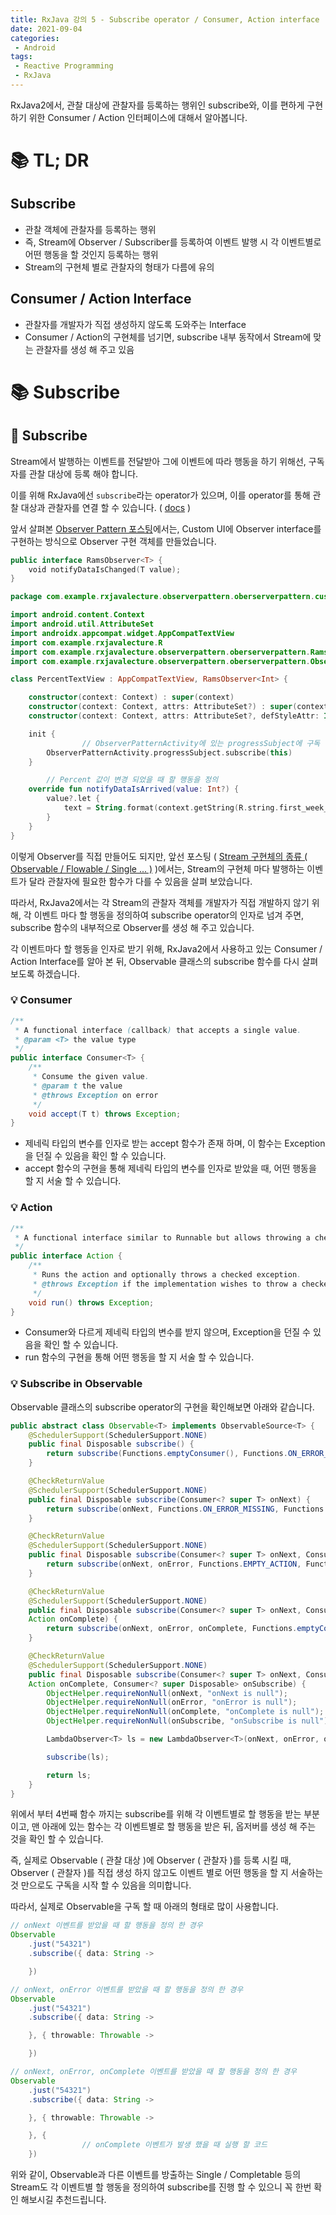 ```yaml
---
title: RxJava 강의 5 - Subscribe operator / Consumer, Action interface
date: 2021-09-04
categories:
 - Android
tags:
 - Reactive Programming
 - RxJava
---
```


RxJava2에서, 관찰 대상에 관찰자를 등록하는 행위인 subscribe와, 이를 편하게 구현하기 위한 Consumer / Action 인터페이스에 대해서 알아봅니다. 

<!-- more -->

# 📚 TL; DR

## Subscribe

- 관찰 객체에 관찰자를 등록하는 행위
- 즉, Stream에 Observer / Subscriber를 등록하여 이벤트 발행 시 각 이벤트별로 어떤 행동을 할 것인지 등록하는 행위
- Stream의 구현체 별로 관찰자의 형태가 다름에 유의

## Consumer / Action Interface

- 관찰자를 개발자가 직접 생성하지 않도록 도와주는 Interface
- Consumer / Action의 구현체를 넘기면, subscribe 내부 동작에서 Stream에 맞는 관찰자를 생성 해 주고 있음

# 📚 Subscribe

## 📖 Subscribe

 Stream에서 발행하는 이벤트를 전달받아 그에 이벤트에 따라 행동을 하기 위해선, 구독자를 관찰 대상에 등록 해야 합니다. 

 이를 위해 RxJava에선 `subscribe`라는 operator가 있으며, 이를 operator를 통해 관찰 대상과 관찰자를 연결 할 수 있습니다. ( [docs](http://reactivex.io/documentation/operators/subscribe.html) )

 앞서 살펴본 [Observer Pattern 포스팅](https://kangraemin.github.io/android/2021/08/16/observer-pattern/)에서는, Custom UI에 Observer interface를 구현하는 방식으로 Observer 구현 객체를 만들었습니다. 

```kotlin
public interface RamsObserver<T> {
    void notifyDataIsChanged(T value);
}
```

```kotlin
package com.example.rxjavalecture.observerpattern.oberserverpattern.customui

import android.content.Context
import android.util.AttributeSet
import androidx.appcompat.widget.AppCompatTextView
import com.example.rxjavalecture.R
import com.example.rxjavalecture.observerpattern.oberserverpattern.RamsObserver
import com.example.rxjavalecture.observerpattern.oberserverpattern.ObserverPatternActivity

class PercentTextView : AppCompatTextView, RamsObserver<Int> {

    constructor(context: Context) : super(context)
    constructor(context: Context, attrs: AttributeSet?) : super(context, attrs)
    constructor(context: Context, attrs: AttributeSet?, defStyleAttr: Int) : super(context, attrs, defStyleAttr)

    init {
				// ObserverPatternActivity에 있는 progressSubject에 구독 신청
        ObserverPatternActivity.progressSubject.subscribe(this)
    }

		// Percent 값이 변경 되었을 때 할 행동을 정의
    override fun notifyDataIsArrived(value: Int?) {
        value?.let {
            text = String.format(context.getString(R.string.first_week_observer_pattern_result_format), it)
        }
    }
}
```

 이렇게 Observer를 직접 만들어도 되지만, 앞선 포스팅 ( [Stream 구현체의 종류 ( Observable / Flowable / Single ... )](https://kangraemin.github.io/android/2021/08/31/stream-implementation/) )에서는, Stream의 구현체 마다 발행하는 이벤트가 달라 관찰자에 필요한 함수가 다를 수 있음을 살펴 보았습니다. 

 따라서, RxJava2에서는 각 Stream의 관찰자 객체를 개발자가 직접 개발하지 않기 위해, 각 이벤트 마다 할 행동을 정의하여 subscribe operator의 인자로 넘겨 주면, subscribe 함수의 내부적으로 Observer를 생성 해 주고 있습니다. 

 각 이벤트마다 할 행동을 인자로 받기 위해, RxJava2에서 사용하고 있는 Consumer / Action Interface를 알아 본 뒤, Observable 클래스의 subscribe 함수를 다시 살펴 보도록 하겠습니다. 

### 💡 Consumer

```java
/**
 * A functional interface (callback) that accepts a single value.
 * @param <T> the value type
 */
public interface Consumer<T> {
    /**
     * Consume the given value.
     * @param t the value
     * @throws Exception on error
     */
    void accept(T t) throws Exception;
}
```

- 제네릭 타입의 변수를 인자로 받는 accept 함수가 존재 하며, 이 함수는 Exception을 던질 수 있음을 확인 할 수 있습니다.
- accept 함수의 구현을 통해 제네릭 타입의 변수를 인자로 받았을 때, 어떤 행동을 할 지 서술 할 수 있습니다.

### 💡 Action

```java
/**
 * A functional interface similar to Runnable but allows throwing a checked exception.
 */
public interface Action {
    /**
     * Runs the action and optionally throws a checked exception.
     * @throws Exception if the implementation wishes to throw a checked exception
     */
    void run() throws Exception;
}
```

- Consumer와 다르게 제네릭 타입의 변수를 받지 않으며, Exception을 던질 수 있음을 확인 할 수 있습니다.
- run 함수의 구현을 통해 어떤 행동을 할 지 서술 할 수 있습니다.

### 💡 Subscribe in Observable

 Observable 클래스의 subscribe operator의 구현을 확인해보면 아래와 같습니다.

```java
public abstract class Observable<T> implements ObservableSource<T> {
    @SchedulerSupport(SchedulerSupport.NONE)
    public final Disposable subscribe() {
        return subscribe(Functions.emptyConsumer(), Functions.ON_ERROR_MISSING, Functions.EMPTY_ACTION, Functions.emptyConsumer());
    }

    @CheckReturnValue
    @SchedulerSupport(SchedulerSupport.NONE)
    public final Disposable subscribe(Consumer<? super T> onNext) {
        return subscribe(onNext, Functions.ON_ERROR_MISSING, Functions.EMPTY_ACTION, Functions.emptyConsumer());
    }

    @CheckReturnValue
    @SchedulerSupport(SchedulerSupport.NONE)
    public final Disposable subscribe(Consumer<? super T> onNext, Consumer<? super Throwable> onError) {
        return subscribe(onNext, onError, Functions.EMPTY_ACTION, Functions.emptyConsumer());
    }

    @CheckReturnValue
    @SchedulerSupport(SchedulerSupport.NONE)
    public final Disposable subscribe(Consumer<? super T> onNext, Consumer<? super Throwable> onError,
    Action onComplete) {
        return subscribe(onNext, onError, onComplete, Functions.emptyConsumer());
    }

    @CheckReturnValue
    @SchedulerSupport(SchedulerSupport.NONE)
    public final Disposable subscribe(Consumer<? super T> onNext, Consumer<? super Throwable> onError,
    Action onComplete, Consumer<? super Disposable> onSubscribe) {
        ObjectHelper.requireNonNull(onNext, "onNext is null");
        ObjectHelper.requireNonNull(onError, "onError is null");
        ObjectHelper.requireNonNull(onComplete, "onComplete is null");
        ObjectHelper.requireNonNull(onSubscribe, "onSubscribe is null");

        LambdaObserver<T> ls = new LambdaObserver<T>(onNext, onError, onComplete, onSubscribe);

        subscribe(ls);

        return ls;
    }
}
```

 위에서 부터 4번째 함수 까지는 subscribe를 위해 각 이벤트별로 할 행동을 받는 부분이고, 맨 아래에 있는 함수는 각 이벤트별로 할 행동을 받은 뒤, 옵저버를 생성 해 주는 것을 확인 할 수 있습니다.  

 즉, 실제로 Observable ( 관찰 대상 )에 Observer ( 관찰자 )를 등록 시킬 때, Observer ( 관찰자 )를 직접 생성 하지 않고도 이벤트 별로 어떤 행동을 할 지 서술하는 것 만으로도 구독을 시작 할 수 있음을 의미합니다. 

 따라서, 실제로 Observable을 구독 할 때 아래의 형태로 많이 사용합니다. 

```java
// onNext 이벤트를 받았을 때 할 행동을 정의 한 경우
Observable
    .just("54321")
    .subscribe({ data: String ->

    })

// onNext, onError 이벤트를 받았을 때 할 행동을 정의 한 경우
Observable
    .just("54321")
    .subscribe({ data: String ->

    }, { throwable: Throwable ->

    })

// onNext, onError, onComplete 이벤트를 받았을 때 할 행동을 정의 한 경우
Observable
    .just("54321")
    .subscribe({ data: String ->

    }, { throwable: Throwable ->

    }, {
				// onComplete 이벤트가 발생 했을 때 실행 할 코드 
    })
```

 위와 같이, Observable과 다른 이벤트를 방출하는 Single / Completable 등의 Stream도 각 이벤트별 할 행동을 정의하여 subscribe를 진행 할 수 있으니 꼭 한번 확인 해보시길 추천드립니다.